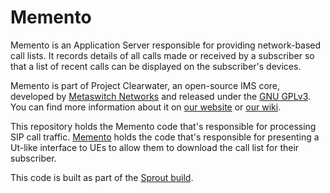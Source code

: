Memento
=======

Memento is an Application Server responsible for providing network-based call lists. It records details of all calls made or received by a subscriber so that a list of recent calls can be displayed on the subscriber's devices.

Memento is part of Project Clearwater, an open-source IMS core, developed by [Metaswitch Networks](http://www.metaswitch.com) and released under the [GNU GPLv3](http://www.projectclearwater.org/download/license/). You can find more information about it on [our website](http://www.projectclearwater.org/) or [our wiki](http://clearwater.readthedocs.org/en/latest/).

This repository holds the Memento code that's responsible for processing SIP call traffic. [Memento](https://github.com/Metaswitch/memento) holds the code that's responsible for presenting a Ut-like interface to UEs to allow them to download the call list for their subscriber.

This code is built as part of the [Sprout build](https://github.com/Metaswitch/sprout/blob/dev/docs/Development.md).
